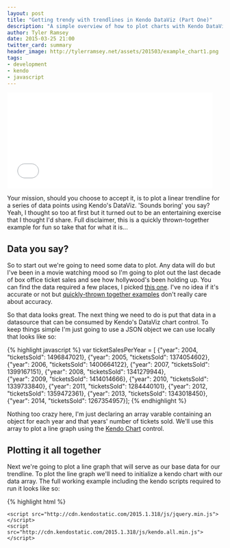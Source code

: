 ```yaml
---
layout: post
title: "Getting trendy with trendlines in Kendo DataViz (Part One)"
description: "A simple overview of how to plot charts with Kendo DataViz and how to custom plot trendlines on those charts."
author: Tyler Ramsey
date: 2015-03-25 21:00
twitter_card: summary
header_image: http://tylerramsey.net/assets/201503/example_chart1.png
tags:
- development
- kendo
- javascript
---
```


<iframe src="//giphy.com/embed/JiL1EN1E5yriU" width="480" height="224" frameBorder="0" style="max-width: 100%" class="header-image giphy-embed" webkitAllowFullScreen mozallowfullscreen allowFullScreen></iframe>

<br />

Your mission, should you choose to accept it, is to plot a linear trendline for a series of data points using Kendo's DataViz. 'Sounds boring' you say? Yeah, I thought so too at first but it turned out to be an entertaining exercise that I thought I'd share. Full disclaimer, this is a quickly thrown-together example for fun so take that for what it is...

## Data you say?

So to start out we're going to need some data to plot. Any data will do but I've been in a movie watching mood so I'm going to plot out the last decade of box office ticket sales and see how hollywood's been holding up. You can find the data required a few places, I picked [this one](http://pro.boxoffice.com/statistics/yearly "Yearly Box Office Sales"). I've no idea if it's accurate or not but [quickly-thrown together examples](http://blogs.msdn.com/b/oldnewthing/archive/2013/10/14/10456386.aspx "Little Programs") don't really care about accuracy.

<!--excerpt-->
<a name="start" />

So that data looks great. The next thing we need to do is put that data in a datasource that can be consumed by Kendo's DataViz chart control. To keep things simple I'm just going to use a JSON object we can use locally that looks like so:

{% highlight javascript %}
var ticketSalesPerYear = [
    {"year": 2004, "ticketsSold": 1496847021},
    {"year": 2005, "ticketsSold": 1374054602},
    {"year": 2006, "ticketsSold": 1400664122},
    {"year": 2007, "ticketsSold": 1399167151},
    {"year": 2008, "ticketsSold": 1341279944},    
    {"year": 2009, "ticketsSold": 1414014666},
    {"year": 2010, "ticketsSold": 1339733840},
    {"year": 2011, "ticketsSold": 1284440101},
    {"year": 2012, "ticketsSold": 1359472361},
    {"year": 2013, "ticketsSold": 1343018450},
    {"year": 2014, "ticketsSold": 1267354957}];
{% endhighlight %}

Nothing too crazy here, I'm just declaring an array varable containing an object for each year and that years' number of tickets sold. We'll use this array to plot a line graph using the [Kendo Chart](http://demos.telerik.com/kendo-ui/line-charts/index) control.

## Plotting it all together

Next we're going to plot a line graph that will serve as our base data for our trendline. To plot the line graph we'll need to initialize a kendo chart with our data array. The full working example including the kendo scripts required to run it looks like so:

{% highlight html %}
<!DOCTYPE html>
<html>
<head>
    <title></title>
    <link rel="stylesheet" href="http://cdn.kendostatic.com/2015.1.318/styles/kendo.common-material.min.css" />
    <link rel="stylesheet" href="http://cdn.kendostatic.com/2015.1.318/styles/kendo.material.min.css" />
    <link rel="stylesheet" href="http://cdn.kendostatic.com/2015.1.318/styles/kendo.dataviz.min.css" />
    <link rel="stylesheet" href="http://cdn.kendostatic.com/2015.1.318/styles/kendo.dataviz.material.min.css" />

    <script src="http://cdn.kendostatic.com/2015.1.318/js/jquery.min.js"></script>
    <script src="http://cdn.kendostatic.com/2015.1.318/js/kendo.all.min.js"></script>
</head>
<body>
<div id="example">
    <div id="chart"></div>
    <script>
        var ticketSalesPerYear = [
            {"year": 2004, "ticketsSold": 1496847021},
            {"year": 2005, "ticketsSold": 1374054602},
            {"year": 2006, "ticketsSold": 1400664122},
            {"year": 2007, "ticketsSold": 1399167151},
            {"year": 2008, "ticketsSold": 1341279944},
            {"year": 2009, "ticketsSold": 1414014666},
            {"year": 2010, "ticketsSold": 1339733840},
            {"year": 2011, "ticketsSold": 1284440101},
            {"year": 2012, "ticketsSold": 1359472361},
            {"year": 2013, "ticketsSold": 1343018450},
            {"year": 2014, "ticketsSold": 1267354957}];

        function createChart() {
            $("#chart").kendoChart({
                dataSource: {
                    data: ticketSalesPerYear
                },
                title: {
                    text: "Total Box Office Ticket Sales"
                },
                legend: {
                    visible: false
                },
                seriesDefaults: {
                    type: "line",
                    labels: {
                        visible: false,
                        format: "n0",
                        background: "transparent"
                    }
                },
                series: [{
                    field: "ticketsSold",
                }],
                valueAxis: {
                  labels: {
                    format: "n0"
                  }
                },
                categoryAxis: {
                    field: "year",
                    majorGridLines: {
                        visible: false
                    },
                }
            });
        }

        $(document).ready(createChart);
    </script>
</div>
</body>
</html>

{% endhighlight %}

Again, this is fairly straight forward. We're adding the html required to get the example to run, creating our array and then generating a kendo chart on the div with the id "#chart" using our array as the data source's data parameter. I'm not going to get too in-depth with how the kendo chart works as you can find more detailed examples on their site. However, in general you pass it an array of objects, then define which field in the array will serve as the "series", define which field will serve as the "category axis" and then kendo does the rest.

If you throw that code in an html page and open it up in your browser it should render something like this:

[![example_chart1](http://tylerramsey.net/assets/201503/example_chart1.png "Click for js fiddle")](https://jsfiddle.net/ramseytm/d79q8p33/)
{: style="text-align: center"}

## Getting to the point

OK, so that looks great and we've got a base to work with. Now, let's say we want to demonstrate the over-all trend of the number of box office tickets sold in the past decade using a linear trendline. Kendo, at the time of writing, does not have a built-in way of generate a trendline like, say, Excel does. So we'll have to do it manually.

Fortunately, we've already demonstrated the Kendo chart can easily draw lines between the points in our series quite easily. So, all we have to do to draw a trendline is calculate the start and end point of the line and add it as a new series for the chart widget to draw for us. That's exactly what we'll do in the [next post](http://tylerramsey.net/2015/03/29/trendy-with-trendlines-part2.html).
